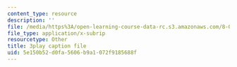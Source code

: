 ```yaml
---
content_type: resource
description: ''
file: /media/https%3A/open-learning-course-data-rc.s3.amazonaws.com/8-04-quantum-physics-i-spring-2013/5e150b52d0fa5606b9a1072f9185688f_NN2txluv1PY.vtt
file_type: application/x-subrip
resourcetype: Other
title: 3play caption file
uid: 5e150b52-d0fa-5606-b9a1-072f9185688f
---
```

